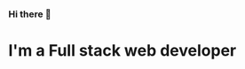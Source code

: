 ### Hi there 👋

# I'm a Full stack web developer
<!--
**Cybergatenet/cybergatenet** is a ✨ _special_ ✨ repository because its `README.md` (this file) appears on your GitHub profile.

Here are some ideas to get you started:

- 🔭 I’m MERN stack developer 
- 🌱 Also a very strong in PHP and also do Laravel applications ...
- 👯 I Python for Data science and Tkinter for Python GUI
- 🤔 I have little experience with C# but more Confident in Java ...
- 💬 Ask me anything about JavaScript and Nodejs...cause its my primary language
- 📫 How to reach me: @Cybergate
- ⚡ Fun fact: I can survive, even in a desert
-->
